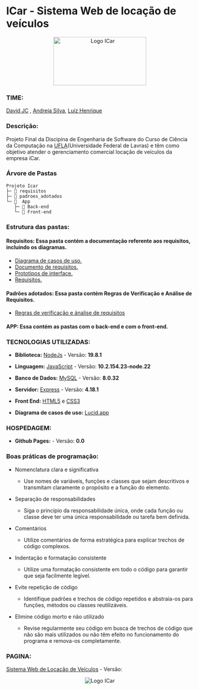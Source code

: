 # ICar - Sistema Web de locação de veículos
<div align="center" >
  <img src="https://github.com/david-jc-br/ICar/assets/73839667/c210e1f2-4c19-4b5b-bf4f-b287f14fec80" alt="Logo ICar"  width="250" height="130">
</div>

### TIME:

[David JC](https://github.com/david-jc-br) , [Andreia Silva](https://github.com/AndreiaJSilva), [Luiz Henrique](https://github.com/Luiziki)

### Descrição:

Projeto Final da Discipina de Engenharia de Software do Curso de Ciência da Computação na [UFLA](https://ufla.br/)(Universidade Federal de Lavras)  e têm como objetivo atender o gerenciamento comercial locação de veículos da empresa iCar.

### Árvore de Pastas
```
Projeto Icar
├─ 📁 requisitos
├─ 📁 padroes_adotados
└─ 📁  App
   ├─ 📁 Back-end
   └─ 📁 Front-end
```
### Estrutura das pastas:
#### Requisitos: Essa pasta contém a documentação referente aos requisitos, incluindo os diagramas.
- [Diagrama de casos de uso.](https://github.com/david-jc-br/ICar/blob/main/requisitos/Diagramas%20de%20Caso%20de%20Uso.pdf)
- [Documento de requisitos.](https://github.com/david-jc-br/ICar/blob/main/requisitos/Documento%20de%20Requisitos%20ICar.pdf)
- [Prototipos de interface.](https://github.com/david-jc-br/ICar/blob/main/requisitos/prototiposDeInterface.pdf)
- [Requisitos.](https://github.com/david-jc-br/ICar/blob/main/requisitos/requisitos.md)
#### Padrões adotados: Essa pasta contém Regras de Verificação e Análise de Requisitos.
- [Regras de verificação e ánalise de requisitos](https://github.com/david-jc-br/ICar/blob/main/padroes_adotados/Regras%20de%20Verifica%C3%A7%C3%A3o%20e%20An%C3%A1lise%20de%20Requisito.md)
#### APP: Essa contém as pastas com o back-end e com o front-end. 

### TECNOLOGIAS UTILIZADAS:

* **Biblioteca:** [NodeJs](https://nodejs.org/en) - Versão: **19.8.1**

* **Linguagem:** [JavaScript](https://developer.mozilla.org/pt-BR/docs/Web/JavaScript) - Versão: **10.2.154.23-node.22**

* **Banco de Dados:** [MySQL](https://www.mysql.com/) - Versão: **8.0.32**

* **Servidor:** [Express](https://expressjs.com/) - Versão: **4.18.1**

* **Front End:** [HTML5](https://developer.mozilla.org/pt-BR/docs/Learn/Getting_started_with_the_web/HTML_basics) e [CSS3](https://www.w3schools.com/Css/)

* **Diagrama de casos de uso:** [Lucid.app](https://lucid.app/)

### HOSPEDAGEM: 
* **Github Pages:** []() - Versão: **0.0**
  
### Boas práticas de programação:

* Nomenclatura clara e significativa
  - Use nomes de variáveis, funções e classes que sejam descritivos e transmitam claramente o propósito e a função do elemento.
    
* Separação de responsabilidades
  - Siga o princípio da responsabilidade única, onde cada função ou classe deve ter uma única responsabilidade ou tarefa bem definida.
    
* Comentários
  - Utilize comentários de forma estratégica para explicar trechos de código complexos.
    
* Indentação e formatação consistente
  - Utilize uma formatação consistente em todo o código para garantir que seja facilmente legível.
    
* Evite repetição de código
  - Identifique padrões e trechos de código repetidos e abstraia-os para funções, métodos ou classes reutilizáveis.
  
* Elimine código morto e não utilizado
  - Revise regularmente seu código em busca de trechos de código que não são mais utilizados ou não têm efeito no funcionamento do programa e remova-os completamente.



### PAGINA:
[Sistema Web de Locação de Veículos]() - Versão:

<div align="center">
  <img src="https://github.com/david-jc-br/ICar/assets/73839667/8eccdaa8-4c8c-489a-b067-5283a8bd2306" alt="Logo ICar">
</div>



